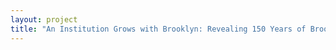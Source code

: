 ```yaml
--- 
layout: project 
title: "An Institution Grows with Brooklyn: Revealing 150 Years of Brooklyn Historical Society's Evolution" 
---
```




